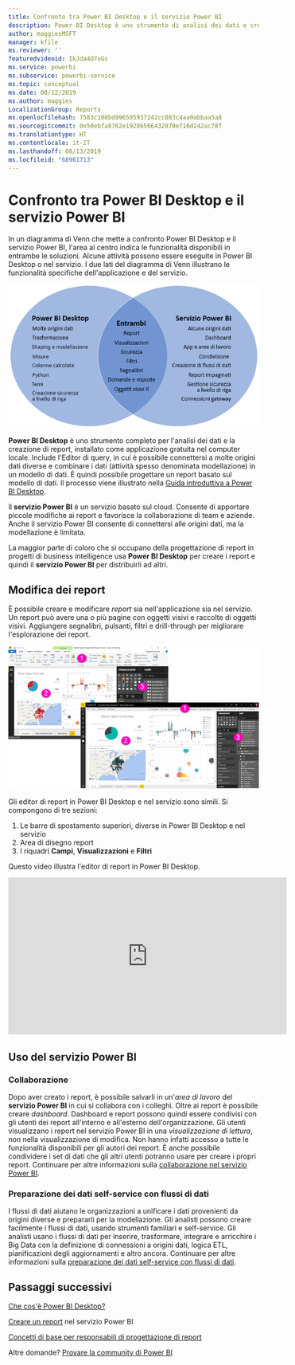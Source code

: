```yaml
---
title: Confronto tra Power BI Desktop e il servizio Power BI
description: Power BI Desktop è uno strumento di analisi dei dati e creazione di report completo. Il servizio Power BI è un servizio online basato sul cloud per apportare piccole modifiche ai report e favorire la collaborazione di team e aziende.
author: maggiesMSFT
manager: kfile
ms.reviewer: ''
featuredvideoid: IkJda4O7oGs
ms.service: powerbi
ms.subservice: powerbi-service
ms.topic: conceptual
ms.date: 08/12/2019
ms.author: maggies
LocalizationGroup: Reports
ms.openlocfilehash: 7583c108bd996505937242cc083c4aa9abbaa5a8
ms.sourcegitcommit: 0e50ebfa8762e19286566432870ef16d242ac78f
ms.translationtype: HT
ms.contentlocale: it-IT
ms.lasthandoff: 08/13/2019
ms.locfileid: "68961713"
---
```

# <a name="comparing-power-bi-desktop-and-the-power-bi-service"></a>Confronto tra Power BI Desktop e il servizio Power BI

In un diagramma di Venn che mette a confronto Power BI Desktop e il servizio Power BI, l'area al centro indica le funzionalità disponibili in entrambe le soluzioni. Alcune attività possono essere eseguite in Power BI Desktop o nel servizio. I due lati del diagramma di Venn illustrano le funzionalità specifiche dell'applicazione e del servizio.  

![Diagramma di Venn di Power BI Desktop e del servizio](media/service-service-vs-desktop/power-bi-venn-desktop-service.png)

**Power BI Desktop** è uno strumento completo per l'analisi dei dati e la creazione di report, installato come applicazione gratuita nel computer locale. Include l'Editor di query, in cui è possibile connettersi a molte origini dati diverse e combinare i dati (attività spesso denominata modellazione) in un modello di dati. È quindi possibile progettare un report basato sul modello di dati. Il processo viene illustrato nella [Guida introduttiva a Power BI Desktop](desktop-getting-started.md).

Il **servizio Power BI** è un servizio basato sul cloud. Consente di apportare piccole modifiche ai report e favorisce la collaborazione di team e aziende. Anche il servizio Power BI consente di connettersi alle origini dati, ma la modellazione è limitata. 

La maggior parte di coloro che si occupano della progettazione di report in progetti di business intelligence usa **Power BI Desktop** per creare i report e quindi il **servizio Power BI** per distribuirli ad altri.

## <a name="report-editing"></a>Modifica dei report

È possibile creare e modificare *report* sia nell'applicazione sia nel servizio. Un report può avere una o più pagine con oggetti visivi e raccolte di oggetti visivi. Aggiungere segnalibri, pulsanti, filtri e drill-through per migliorare l'esplorazione dei report.

![Modifica di un report in Power BI Desktop o nel servizio](media/service-service-vs-desktop/power-bi-editing-desktop-service.png)

Gli editor di report in Power BI Desktop e nel servizio sono simili. Si compongono di tre sezioni:  

1. Le barre di spostamento superiori, diverse in Power BI Desktop e nel servizio    
2. Area di disegno report     
3. I riquadri **Campi**, **Visualizzazioni** e **Filtri**

Questo video illustra l'editor di report in Power BI Desktop. 

<iframe width="560" height="315" src="https://www.youtube.com/embed/IkJda4O7oGs" frameborder="0" allowfullscreen></iframe>

## <a name="working-in-the-power-bi-service"></a>Uso del servizio Power BI

### <a name="collaborating"></a>Collaborazione


Dopo aver creato i report, è possibile salvarli in un'*area di lavoro* del **servizio Power BI** in cui si collabora con i colleghi. Oltre ai report è possibile creare *dashboard*. Dashboard e report possono quindi essere condivisi con gli utenti dei report all'interno e all'esterno dell'organizzazione. Gli utenti visualizzano i report nel servizio Power BI in una *visualizzazione di lettura*, non nella visualizzazione di modifica. Non hanno infatti accesso a tutte le funzionalità disponibili per gli autori dei report.  È anche possibile condividere i set di dati che gli altri utenti potranno usare per creare i propri report. Continuare per altre informazioni sulla [collaborazione nel servizio Power BI](service-new-workspaces.md).

### <a name="self-service-data-prep-with-dataflows"></a>Preparazione dei dati self-service con flussi di dati

I flussi di dati aiutano le organizzazioni a unificare i dati provenienti da origini diverse e prepararli per la modellazione. Gli analisti possono creare facilmente i flussi di dati, usando strumenti familiari e self-service. Gli analisti usano i flussi di dati per inserire, trasformare, integrare e arricchire i Big Data con la definizione di connessioni a origini dati, logica ETL, pianificazioni degli aggiornamenti e altro ancora. Continuare per altre informazioni sulla [preparazione dei dati self-service con flussi di dati](service-dataflows-overview.md).

## <a name="next-steps"></a>Passaggi successivi

[Che cos'è Power BI Desktop?](desktop-what-is-desktop.md)

[Creare un report](service-report-create-new.md) nel servizio Power BI

[Concetti di base per responsabili di progettazione di report](service-basic-concepts.md)

Altre domande? [Provare la community di Power BI](http://community.powerbi.com/)

